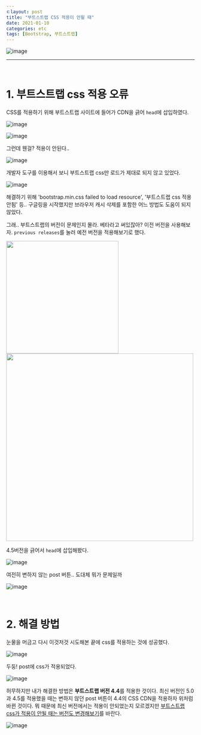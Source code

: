 ```yaml
---
ㄷlayout: post
title: "부트스트랩 CSS 적용이 안될 때"
date: 2021-01-10
categories: etc
tags: [Bootstrap, 부트스트랩]
---
```


![image](https://user-images.githubusercontent.com/63948884/104114451-fe599800-5347-11eb-9175-b8356885d71d.png)

---

<br>

# 1. 부트스트랩 css 적용 오류



CSS를 적용하기 위해 부트스트랩 사이트에 들어가 CDN을 긁어 `head`에 삽입하였다.

![image](https://user-images.githubusercontent.com/63948884/104113964-483f7f80-5342-11eb-89c8-75b12c3e9ea4.png)

![image](https://user-images.githubusercontent.com/63948884/104114021-0400af00-5343-11eb-879b-4aeb60529b7e.png)

그런데 웬걸? 적용이 안된다..

![image](https://user-images.githubusercontent.com/63948884/104114035-33afb700-5343-11eb-8f33-20eb2f9f2304.png)

개발자 도구를 이용해서 보니 부트스트랩 css만 로드가 제대로 되지 않고 있었다.

![image](C:\Users\LHJUN\AppData\Roaming\Typora\typora-user-images\image-20210110130804133.png)

해결하기 위해 'bootstrap.min.css failed to load resource', '부트스트랩 css 적용 안됨' 등.. 구글링을 시작했지만 브라우저 캐시 삭제를 포함한 어느 방법도 도움이 되지 않았다.



그래.. 부트스트랩의 버전이 문제인지 몰라. 베타라고 써있잖아? 이전 버전을 사용해보자. `previous releases`를 눌러 예전 버전을 적용해보기로 했다.

<img src="https://user-images.githubusercontent.com/63948884/104114099-d1a38180-5343-11eb-83c0-22c1754e76c5.png" width="300px">

<img src="https://user-images.githubusercontent.com/63948884/104114276-dcf7ac80-5345-11eb-90a3-57a5c294b242.png" width="500px">

4.5버전을 긁어서 `head`에 삽입해봤다.

![image](https://user-images.githubusercontent.com/63948884/104114246-825e5080-5345-11eb-9108-ab24edaf74f6.png)

여전히 변하지 않는 post 버튼.. 도대체 뭐가 문제일까

![image](https://user-images.githubusercontent.com/63948884/104114035-33afb700-5343-11eb-8f33-20eb2f9f2304.png)

<br>

# 2. 해결 방법



눈물을 머금고 다시 이것저것 시도해본 끝에 css를 적용하는 것에 성공했다.

![image](https://user-images.githubusercontent.com/63948884/104114293-1b8d6700-5346-11eb-9bf5-48a9ccfa11d1.png)

두둥! post에 css가 적용되었다.

![image](https://user-images.githubusercontent.com/63948884/104114159-9e152700-5344-11eb-9f94-0c4e0390de21.png)



허무하지만 내가 해결한 방법은 **부트스트랩 버전 4.4**를 적용한 것이다. 최신 버전인 5.0과 4.5를 적용했을 때는 변하지 않던 post 버튼이 4.4의 CSS CDN을 적용하자 위처럼 바뀐 것이다. 뭐 때문에 최신 버전에서는 적용이 안되었는지 모르겠지만 <u>부트스트랩 css가 적용이 안될 때는 버전도 변경해보기</u>를 바란다.

![image](https://user-images.githubusercontent.com/63948884/104113995-b2582480-5342-11eb-9f18-adeba191eab1.png)

